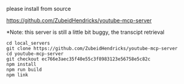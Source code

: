 please install from source

https://github.com/ZubeidHendricks/youtube-mcp-server

*Note: this server is still a little bit buggy, the transcipt retrieval 

```
cd local_servers
git clone https://github.com/ZubeidHendricks/youtube-mcp-server
cd youtube-mcp-server
git checkout ec766e3aec35f40e55c3f8983123e56758e5c82c
npm install
npm run build
npm link
```